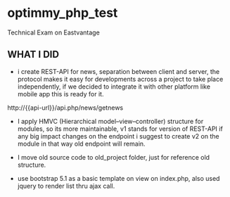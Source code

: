 # optimmy_php_test
Technical Exam on Eastvantage

## WHAT I DID

  - i create REST-API for news, separation between client and server, the protocol makes it easy for developments across a project to take place independently, if we decided to integrate it with other platform like mobile app this is ready for it.

  http://{{api-url}}/api.php/news/getnews

  - I apply HMVC (Hierarchical model–view–controller) structure for modules, so its more maintainable, v1 stands for version of REST-API if any big impact changes on the endpoint i suggest to create v2 on the module in that way old endpoint will remain. 

  - I move old source code to old_project folder, just for reference old structure. 

  - use bootstrap 5.1 as a basic template on view on index.php, also used jquery to render list thru ajax call. 